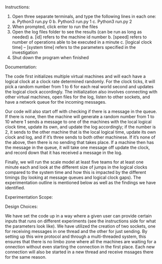 Instructions: 

1.	Open three separate terminals, and type the following lines in each one: 
a.	Python3 run.py 0
b.	Python3 run.py 1
c.	Python3 run.py 2
2.	When prompted, click enter to run the files 
3.	Open the log files folder to see the results (can be run as long as needed)
a.	[id] refers to the machine id number
b.	[speed] refers to number of operations able to be executed in a minute
c.	[logical clock time] – [system time] refers to the parameters specified in the investigation 
4.	Shut down the program when finished

Documentation: 

The code first initializes multiple virtual machines and will each have a logical clock at a clock rate determined randomly. For the clock ticks, it will pick a random number from 1 to 6 for each real world second and updates the logical clock accordingly. The initialization also involves connecting with other virtual machines, open files for the log, listen to other sockets, and have a network queue for the incoming messages. 

Our code will also start off with checking if there is a message in the queue. If there is none, then the machine will generate a random number from 1 to 10 where 1 sends a message to one of the machines with the local logical clock time, update its own, and update the log accordingly; if the number is 2, it sends to the other machine that is the local logical time, update its own clock and log, and if it’s three sends to both other machinese. If it’s none of the above, then there is no sending that takes place. If a machine then has the message in the queue, it will take one message off update the clock, and record down that it has received a message in the log. 

Finally, we will run the scale model at least five teams for at least one minute each and look at the different size of jumps in the logical clocks compared to the system time and how this is impacted by the different timings (by looking at message queues and logical clock gaps). The experimentation outline is mentioned below as well as the findings we have identified.  

Experimentation Scope:

Design Choices:

We have set the code up in a way where a given user can provide certain inputs that runs on different experiments (see the instructions side for what the parameters look like). We have utilized the creation of two sockets, one for receiving messages in one thread and the other for just sending.  By setting up this wire protocol and through a multi-threaded system, this ensures that there is no limbo zone where all the machines are waiting for a onnection without even starting the connection in the first place. Each new connection will also be started in a new thread and receive mssages there for the same reason. 







